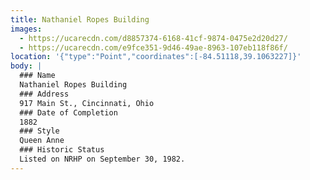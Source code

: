 ```yaml
---
title: Nathaniel Ropes Building
images:
  - https://ucarecdn.com/d8857374-6168-41cf-9874-0475e2d20d27/
  - https://ucarecdn.com/e9fce351-9d46-49ae-8963-107eb118f86f/
location: '{"type":"Point","coordinates":[-84.51118,39.1063227]}'
body: |
  ### Name
  Nathaniel Ropes Building
  ### Address
  917 Main St., Cincinnati, Ohio
  ### Date of Completion
  1882
  ### Style
  Queen Anne
  ### Historic Status
  Listed on NRHP on September 30, 1982.
---
```

